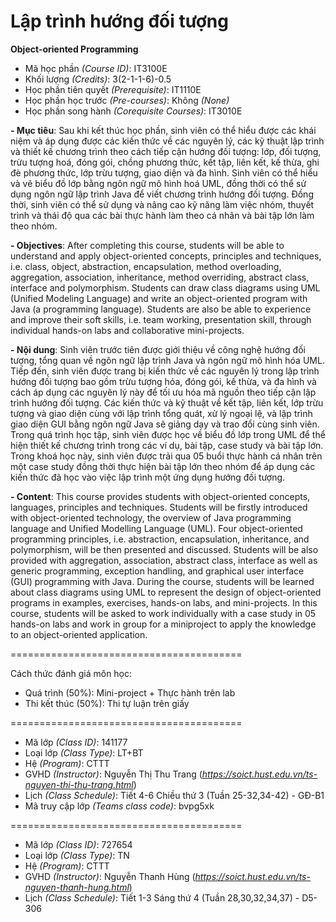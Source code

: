 # Lập trình hướng đối tượng
<b>Object-oriented Programming</b>

- Mã học phần <i>(Course ID)</i>: IT3100E
- Khối lượng <i>(Credits)</i>: 3(2-1-1-6)-0.5
- Học phần tiên quyết <i>(Prerequisite)</i>: IT1110E
- Học phần học trước <i>(Pre-courses)</i>: Không <i>(None)</i>
- Học phần song hành <i>(Corequisite Courses)</i>: IT3010E

<b>
- Mục tiêu</b>: Sau khi kết thúc học phần, sinh viên có thể hiểu được các khái niệm và áp dụng được các
kiến thức về các nguyên lý, các kỹ thuật lập trình và thiết kế chương trình theo cách tiếp cận hướng
đối tượng: lớp, đối tượng, trừu tượng hoá, đóng gói, chồng phương thức, kết tập, liên kết, kế thừa,
ghi đè phương thức, lớp trừu tượng, giao diện và đa hình. Sinh viên có thể hiểu và vẽ biểu đồ lớp
bằng ngôn ngữ mô hình hoá UML, đồng thời có thể sử dụng ngôn ngữ lập trình Java để viết chương
trình hướng đối tượng. Đồng thời, sinh viên có thể sử dụng và nâng cao kỹ năng làm việc nhóm,
thuyết trình và thái độ qua các bài thực hành làm theo cá nhân và bài tập lớn làm theo nhóm.

<b><font size=”2”>- Objectives</b>:  After completing this course, students will be able to understand and apply object-oriented concepts,
principles and techniques, i.e. class, object, abstraction, encapsulation, method overloading, aggregation, association,
inheritance, method overriding, abstract class, interface and polymorphism. Students can draw class diagrams using
UML (Unified Modeling Language) and write an object-oriented program with Java (a programming language).
Students are also be able to experience and improve their soft skills, i.e. team working, presentation skill, through
individual hands-on labs and collaborative mini-projects. </font>


<b>
- Nội dung</b>: Sinh viên trước tiên được giới thiệu về công nghệ hướng đối tượng, tổng quan về ngôn
ngữ lập trình Java và ngôn ngữ mô hình hóa UML. Tiếp đến, sinh viên được trang bị kiến thức về
các nguyên lý trong lập trình hướng đối tượng bao gồm trừu tượng hóa, đóng gói, kế thừa, và đa
hình và cách áp dụng các nguyên lý này để tối ưu hóa mã nguồn theo tiếp cận lập trình hướng đối
tượng. Các kiến thức và kỹ thuật về kết tập, liên kết, lớp trừu tượng và giao diện cùng với lập trình
tổng quát, xử lý ngoại lệ, và lập trình giao diện GUI bằng ngôn ngữ Java sẽ giảng dạy và trao đổi
cùng sinh viên. Trong quá trình học tập, sinh viên được học về biểu đồ lớp trong UML để thể hiện
thiết kế chương trình trong các ví dụ, bài tập, case study và bài tập lớn. Trong khoá học này, sinh
viên được trải qua 05 buổi thực hành cá nhân trên một case study đồng thời thực hiện bài tập lớn
theo nhóm để áp dụng các kiến thức đã học vào việc lập trình một ứng dụng hướng đối tượng.

<b>- Content</b>: This course provides students with object-oriented concepts, languages, principles and techniques. Students
will be firstly introduced with object-oriented technology, the overview of Java programming language and Unified
Modelling Language (UML). Four object-oriented programming principles, i.e. abstraction, encapsulation,
inheritance, and polymorphism, will be then presented and discussed. Students will be also provided with aggregation,
association, abstract class, interface as well as generic programming, exception handling, and graphical user interface
(GUI) programming with Java. During the course, students will be learned about class diagrams using UML to
represent the design of object-oriented programs in examples, exercises, hands-on labs, and mini-projects. In this
course, students will be asked to work individually with a case study in 05 hands-on labs and work in group for a miniproject to apply the knowledge to an object-oriented application.


========================================


Cách thức đánh giá môn học:
- Quá trình (50%): Mini-project + Thực hành trên lab
- Thi kết thúc (50%): Thi tự luận trên giấy

========================================

- Mã lớp <i>(Class ID)</i>: 141177
- Loại lớp <i>(Class Type)</i></i>: LT+BT
- Hệ <i>(Program)</i></i>: CTTT
- GVHD <i>(Instructor)</i>: Nguyễn Thị Thu Trang (<i>https://soict.hust.edu.vn/ts-nguyen-thi-thu-trang.html</i>)
- Lịch <i>(Class Schedule)</i>: Tiết 4-6 Chiều thứ 3 (Tuần 25-32,34-42) - GĐ-B1
- Mã truy cập lớp <i>(Teams class code)</i>: bvpg5xk

========================================

- Mã lớp <i>(Class ID)</i>: 727654
- Loại lớp <i>(Class Type)</i></i>: TN
- Hệ <i>(Program)</i></i>: CTTT
- GVHD <i>(Instructor)</i>: Nguyễn Thanh Hùng (<i>https://soict.hust.edu.vn/ts-nguyen-thanh-hung.html</i>)
- Lịch <i>(Class Schedule)</i>: Tiết 1-3 Sáng thứ 4 (Tuần 28,30,32,34,37) - D5-306
